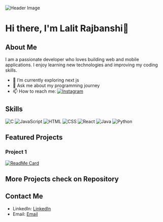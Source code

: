 ![Header Image](https://via.placeholder.com/1200x400.png?text=Welcome+to+My+GitHub+Profile)

# Hi there, I'm Lalit Rajbanshi👋

## About Me
I am a passionate developer who loves building web and mobile applications. I enjoy learning new technologies and improving my coding skills.

- 🔭 I’m currently exploring next js
- 💬 Ask me about my programming journey
- 📫 How to reach me:  [![Instagram](https://upload.wikimedia.org/wikipedia/commons/thumb/a/a5/Instagram_icon.png/24px-Instagram_icon.png)](https://www.instagram.com/lalitrajbanshi_)

## Skills
![C](https://img.shields.io/badge/-C-black?style=flat-square&logo=c)
![JavaScript](https://img.shields.io/badge/-JavaScript-black?style=flat-square&logo=javascript)
![HTML](https://img.shields.io/badge/-HTML-black?style=flat-square&logo=html5)
![CSS](https://img.shields.io/badge/-CSS-black?style=flat-square&logo=css3)
![React](https://img.shields.io/badge/-React-black?style=flat-square&logo=react)
![Java](https://img.shields.io/badge/-Java-black?style=flat-square&logo=java)
![Python](https://img.shields.io/badge/-Python-black?style=flat-square&logo=python)


## Featured Projects

### Project 1
[![ReadMe Card](https://github-readme-stats.vercel.app/api/pin/?username=Zack1o1&repo=gpa)](https://github.com/Zack1o1/gpa)

## More Projects check on Repository

## Contact Me
- LinkedIn: [LinkedIn](https://www.linkedin.com/in/lalit-rajbanshi/)
- Email: [Email](mailto:youremail@example.com)


<!---
Zack1o1/Zack1o1 is a ✨ special ✨ repository because its `README.md` (this file) appears on your GitHub profile.
You can click the Preview link to take a look at your changes.
--->
